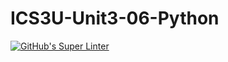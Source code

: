 # ICS3U-Unit3-06-Python

[![GitHub's Super Linter](https://github.com/mohammedal-ess/ICS3U-Unit3-06-Python/workflows/GitHub's%20Super%20Linter/badge.svg)](https://github.com/mohammedal-ess/ICS3U-Unit3-06-Python/actions)
